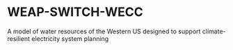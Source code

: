 # WEAP-SWITCH-WECC
A model of water resources of the Western US designed to support climate-resilient electricity system planning
